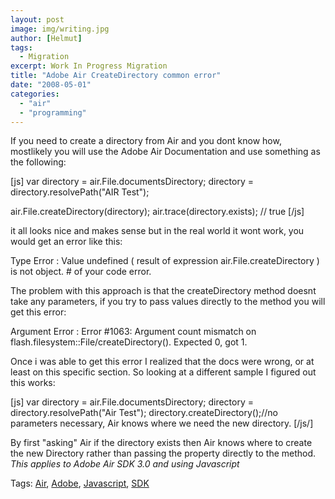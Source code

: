 ```yaml
---
layout: post
image: img/writing.jpg
author: [Helmut]
tags:
  - Migration
excerpt: Work In Progress Migration
title: "Adobe Air CreateDirectory common error"
date: "2008-05-01"
categories: 
  - "air"
  - "programming"
---
```


If you need to create a directory from Air and you dont know how, mostlikely you will use the Adobe Air Documentation and use something as the following:

\[js\] var directory = air.File.documentsDirectory; directory = directory.resolvePath("AIR Test");

air.File.createDirectory(directory); air.trace(directory.exists); // true \[/js\]

it all looks nice and makes sense but in the real world it wont work, you would get an error like this:

Type Error : Value undefined ( result of expression air.File.createDirectory ) is not object. # of your code error.

The problem with this approach is that the createDirectory method doesnt take any parameters, if you try to pass values directly to the method you will get this error:

Argument Error : Error #1063: Argument count mismatch on flash.filesystem::File/createDirectory(). Expected 0, got 1.

Once i was able to get this error I realized that the docs were wrong, or at least on this specific section. So looking at a different sample I figured out this works:

\[js\] var directory = air.File.documentsDirectory; directory = directory.resolvePath("Air Test"); directory.createDirectory();//no parameters necessary, Air knows where we need the new directory. \[/js/\]

By first "asking" Air if the directory exists then Air knows where to create the new Directory rather than passing the property directly to the method. _This applies to Adobe Air SDK 3.0 and using Javascript_

Tags: [Air](http://technorati.com/tag/Air), [Adobe](http://technorati.com/tag/Adobe), [Javascript](http://technorati.com/tag/%20Javascript), [SDK](http://technorati.com/tag/%20SDK)

